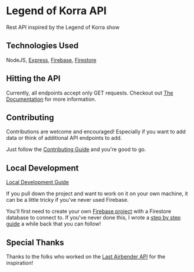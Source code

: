 # Legend of Korra API

Rest API inspired by the Legend of Korra show

## Technologies Used

NodeJS, [Express](https://www.npmjs.com/package/express), [Firebase](https://firebase.google.com/), [Firestore](https://firebase.google.com/docs/firestore)

## Hitting the API

Currently, all endpoints accept only GET requests. Checkout out [The Documentation](https://korra-api.onrender.com/) for more information.

## Contributing

Contributions are welcome and encouraged! Especially if you want to add data or think of additional API endpoints to add.

Just follow the [Contributing Guide](https://github.com/deotte/korra_api/wiki/Contributing-Guide) and you're good to go.

## Local Development

[Local Development Guide](https://github.com/deotte/korra_api/wiki/Local-Development)

If you pull down the project and want to work on it on your own machine, it can be a little tricky if you've never used Firebase.

You'll first need to create your own [Firebase project](https://firebase.google.com/) with a Firestore database to connect to. If you've never done this, I wrote a [step by step guide](https://medium.com/@derrickotte/creating-your-first-firebase-project-a-step-by-step-guide-4198a97cef9a) a while back that you can follow!

## Special Thanks

Thanks to the folks who worked on the [Last Airbender API](https://github.com/paigeegorry/last-airbender-api) for the inspiration!
